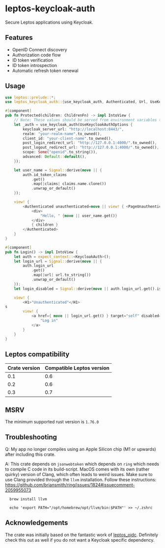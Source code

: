 # leptos-keycloak-auth

Secure Leptos applications using Keycloak.

## Features

- OpenID Connect discovery
- Authorization code flow
- ID token verification
- ID token introspection
- Automatic refresh token renewal

## Usage

```rust
use leptos::prelude::*;
use leptos_keycloak_auth::{use_keycloak_auth, Authenticated, Url, UseKeycloakAuthOptions};

#[component]
pub fn Protected(children: ChildrenFn) -> impl IntoView {
    // Note: These values should be served from environment variables to be overwritten in production.
    let _auth = use_keycloak_auth(UseKeycloakAuthOptions {
        keycloak_server_url: "http://localhost:8443/",
        realm: "your-realm-name".to_owned(),
        client_id: "your-client-name".to_owned(),
        post_login_redirect_url: "http://127.0.0.1:4000/".to_owned(),
        post_logout_redirect_url: "http://127.0.0.1:4000/".to_owned(),
        scope: Some("openid".to_string()),
        advanced: Default::default(),
    });

    let user_name = Signal::derive(move || {
        auth.id_token_claims
            .get()
            .map(|claims| claims.name.clone())
            .unwrap_or_default()
    });

    view! {
        <Authenticated unauthenticated=move || view! { <PageUnauthenticated /> }>
            <div>
                "Hello, " {move || user_name.get()}
            </div>
            { children }
        </Authenticated>
    }
}

#[component]
pub fn Login() -> impl IntoView {
    let auth = expect_context::<KeycloakAuth>();
    let login_url = Signal::derive(move || {
        auth.login_url
            .get()
            .map(|url| url.to_string())
            .unwrap_or_default()
    });
    let login_disabled = Signal::derive(move || auth.login_url.get().is_none());

    view! {
        <H1>"Unauthenticated"</H1>
s
        view! {
            <a href={ move || login_url.get() } target="self" disabled={ move || login_disabled.get() }>
                "Log in"
            </a>
        }
    }
}
```

## Leptos compatibility

| Crate version | Compatible Leptos version |
|---------------|---------------------------|
| 0.1           | 0.6                       |
| 0.2           | 0.6                       |
| 0.3           | 0.7                       |

## MSRV

The minimum supported rust version is `1.76.0`

## Troubleshooting

Q: My app no longer compiles using an Apple Silicon chip (M1 or upwards) after including this crate.

A: This crate depends on `jsonwebtoken` which depends on `ring` which needs to compile C code in its build-script.
   MacOS comes with its own (rather quirky) version of Clang, which often leads to weird issues. Make sure to use Clang
   provided through the `llvm` installation. Follow these instructions: https://github.com/briansmith/ring/issues/1824#issuecomment-2059955073
      
      brew install llvm

      echo 'export PATH="/opt/homebrew/opt/llvm/bin:$PATH"' >> ~/.zshrc

## Acknowledgements

The crate was initially based on the fantastic work of [leptos_oidc](https://gitlab.com/kerkmann/leptos_oidc).
Definitely check this out as well if you do not want a Keycloak specific dependency.
